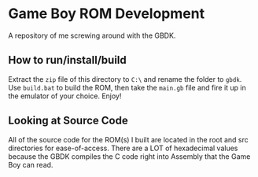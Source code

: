 # Game Boy ROM Development
A repository of me screwing around with the GBDK.

## How to run/install/build
Extract the `zip` file of this directory to `C:\` and rename the folder to `gbdk`. Use `build.bat` to build the ROM, then take the `main.gb` file and fire it up in the emulator of your choice. Enjoy!

## Looking at Source Code
All of the source code for the ROM(s) I built are located in the root and src directories for ease-of-access. There are a LOT of hexadecimal values because the GBDK compiles the C code right into Assembly that the Game Boy can read.
